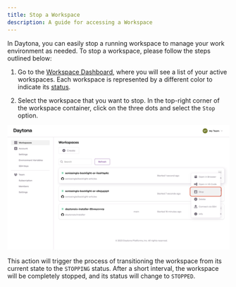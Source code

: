 ```yaml
---
title: Stop a Workspace
description: A guide for accessing a Workspace
---
```


In Daytona, you can easily stop a running workspace to manage your work environment as needed. To stop a workspace, please follow the steps outlined below:

1. Go to the [Workspace Dashboard](https://daytona.work/), where you will see a list of your active workspaces. Each workspace is represented by a different color to indicate its [status](../workspaces#workspace-lifecycle).


2. Select the workspace that you want to stop. In the top-right corner of the workspace container, click on the three dots and select the `Stop` option.

![Stop a Workspace](./src/assets/stop.png)


This action will trigger the process of transitioning the workspace from its current state to the `STOPPING` status. After a short interval, the workspace will be completely stopped, and its status will change to `STOPPED`.
